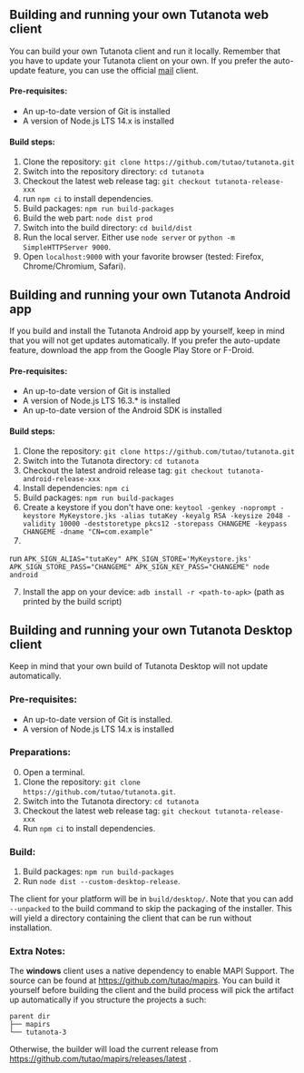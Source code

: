 ## Building and running your own Tutanota web client

You can build your own Tutanota client and run it locally. Remember that you have to update your Tutanota client on your
own. If you prefer the auto-update feature, you can use the official [mail](https://mail.tutanota.com) client.

#### Pre-requisites:

* An up-to-date version of Git is installed
* A version of Node.js LTS 14.x is installed

#### Build steps:

1. Clone the repository: `git clone https://github.com/tutao/tutanota.git`
2. Switch into the repository directory: `cd tutanota`
3. Checkout the latest web release tag: `git checkout tutanota-release-xxx`
4. run `npm ci` to install dependencies.
5. Build packages: `npm run build-packages`
6. Build the web part: `node dist prod`
7. Switch into the build directory: `cd build/dist`
8. Run the local server. Either use `node server` or `python -m SimpleHTTPServer 9000`.
9. Open `localhost:9000` with your favorite browser (tested: Firefox, Chrome/Chromium, Safari).

## Building and running your own Tutanota Android app

If you build and install the Tutanota Android app by yourself, keep in mind that you will not get updates automatically.
If you prefer the auto-update feature, download the app from the Google Play Store or F-Droid.

#### Pre-requisites:

* An up-to-date version of Git is installed
* A version of Node.js LTS 16.3.* is installed
* An up-to-date version of the Android SDK is installed

#### Build steps:

1. Clone the repository: `git clone https://github.com/tutao/tutanota.git`
2. Switch into the Tutanota directory: `cd tutanota`
3. Checkout the latest android release tag: `git checkout tutanota-android-release-xxx`
4. Install dependencies: `npm ci`
5. Build packages: `npm run build-packages`
6. Create a keystore if you don't have
   one: `keytool -genkey -noprompt -keystore MyKeystore.jks -alias tutaKey -keyalg RSA -keysize 2048 -validity 10000 -deststoretype pkcs12 -storepass CHANGEME -keypass CHANGEME -dname "CN=com.example"`
7.

run `APK_SIGN_ALIAS="tutaKey" APK_SIGN_STORE='MyKeystore.jks' APK_SIGN_STORE_PASS="CHANGEME" APK_SIGN_KEY_PASS="CHANGEME" node android`

7. Install the app on your device: `adb install -r <path-to-apk>` (path as printed by the build script)

## Building and running your own Tutanota Desktop client

Keep in mind that your own build of Tutanota Desktop will not update automatically.

### Pre-requisites:

* An up-to-date version of Git is installed.
* A version of Node.js LTS 14.x is installed

### Preparations:

0. Open a terminal.
1. Clone the repository: `git clone https://github.com/tutao/tutanota.git`.
2. Switch into the Tutanota directory: `cd tutanota`
3. Checkout the latest web release tag: `git checkout tutanota-release-xxx`
4. Run `npm ci` to install dependencies.

### Build:

1. Build packages: `npm run build-packages`
2. Run `node dist --custom-desktop-release`.

The client for your platform will be in `build/desktop/`. Note that you can add `--unpacked` to the build command to
skip the packaging of the installer. This will yield a directory containing the client that can be run without
installation.

### Extra Notes:

The **windows** client uses a native dependency to enable MAPI Support. The source can be found
at https://github.com/tutao/mapirs. You can build it yourself before building the client and the build process will pick
the artifact up automatically if you structure the projects a such:

```
parent dir
├── mapirs
└── tutanota-3
```

Otherwise, the builder will load the current release from https://github.com/tutao/mapirs/releases/latest .